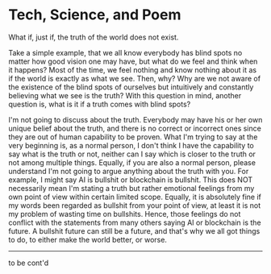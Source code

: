 # Tech, Science, and Poem

What if, just if, the truth of the world does not exist.

Take a simple example, that we all know everybody has blind spots no matter how good vision one may have, but what do we feel and think when it happens? Most of the time, we feel nothing and know nothing about it as if the world is exactly as what we see. Then, why? Why are we not aware of the existence of the blind spots of ourselves but intuitively and constantly believing what we see is the truth? With this question in mind, another question is, what is it if a truth comes with blind spots?

I'm not going to discuss about the truth. Everybody may have his or her own unique belief about the truth, and there is no correct or incorrect ones since they are out of human capability to be proven. What I'm trying to say at the very beginning is, as a normal person, I don't think I have the capability to say what is the truth or not, neither can I say which is closer to the truth or not among multiple things. Equally, if you are also a normal person, please understand I'm not going to argue anything about the truth with you. For example, I might say AI is bullshit or blockchain is bullshit. This does NOT necessarily mean I'm stating a truth but rather emotional feelings from my own point of view within certain limited scope. Equally, it is absolutely fine if my words been regarded as bullshit from your point of view, at least it is not my problem of wasting time on bullshits. Hence, those feelings do not conflict with the statements from many others saying AI or blockchain is the future. A bullshit future can still be a future, and that's why we all got things to do, to either make the world better, or worse.




***
to be cont'd

